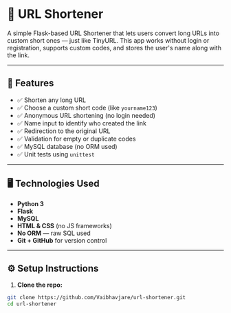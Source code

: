 # 🔗 URL Shortener

A simple Flask-based URL Shortener that lets users convert long URLs into custom short ones — just like TinyURL. This app works without login or registration, supports custom codes, and stores the user's name along with the link.

---

## 🚀 Features

- ✅ Shorten any long URL
- ✅ Choose a custom short code (like `yourname123`)
- ✅ Anonymous URL shortening (no login needed)
- ✅ Name input to identify who created the link
- ✅ Redirection to the original URL
- ✅ Validation for empty or duplicate codes
- ✅ MySQL database (no ORM used)
- ✅ Unit tests using `unittest`

---

## 🖥️ Technologies Used

- **Python 3**
- **Flask**
- **MySQL**
- **HTML & CSS** (no JS frameworks)
- **No ORM** — raw SQL used
- **Git + GitHub** for version control

---

## ⚙️ Setup Instructions

1. **Clone the repo:**

```bash
git clone https://github.com/Vaibhavjare/url-shortener.git
cd url-shortener
